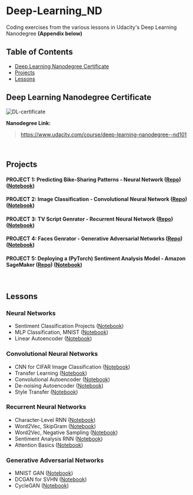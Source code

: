 # Deep-Learning_ND
Coding exercises from the various lessons in Udacity's Deep Learning Nanodegree <b>(Appendix below)</b>

## Table of Contents

* [Deep Learning Nanodegree Certificate](#Certificate)
* [Projects](#Projects)
* [Lessons](#Lessons)



## Deep Learning Nanodegree Certificate

![DL-certificate](https://user-images.githubusercontent.com/57719752/138567992-2fb43f62-346b-4150-a174-220e1a65351b.png)

 **Nanodegree Link:**
> https://www.udacity.com/course/deep-learning-nanodegree--nd101

<br>

## Projects
#### **PROJECT 1: Predicting Bike-Sharing Patterns - Neural Network** ([Repo](https://github.com/Adham-M/Deep-Learning_ND/tree/main/Neural%20Networks/%23%20Predicting%20Bike-Sharing%20Patterns%20-%20NN%20Project)) ([Notebook](https://github.com/Adham-M/Deep-Learning_ND/blob/main/Neural%20Networks/%23%20Predicting%20Bike-Sharing%20Patterns%20-%20NN%20Project/Predicting_bike_sharing_data.ipynb)) 
#### **PROJECT 2: Image Classification - Convolutional Neural Network** ([Repo](https://github.com/Adham-M/Deep-Learning_ND/blob/main/Convolutional%20Neural%20Networks/%23%20Landmark%20Classifier%20-%20CNN%20Project)) ([Notebook](https://github.com/Adham-M/Deep-Learning_ND/blob/main/Convolutional%20Neural%20Networks/%23%20Landmark%20Classifier%20-%20CNN%20Project/landmark.ipynb)) 
#### **PROJECT 3: TV Script Genrator - Recurrent Neural Network** ([Repo](https://github.com/Adham-M/Deep-Learning_ND/tree/main/Recurrent%20Neural%20Networks/%23%20TV%20Script%20Genrator%20-%20RNN%20Project)) ([Notebook](https://github.com/Adham-M/Deep-Learning_ND/blob/main/Recurrent%20Neural%20Networks/%23%20TV%20Script%20Genrator%20-%20RNN%20Project/dlnd_tv_script_generation.ipynb)) 
#### **PROJECT 4: Faces Genrator - Generative Adversarial Networks** ([Repo](https://github.com/Adham-M/Deep-Learning_ND/blob/main/Generative%20Adversarial%20Networks/%23%20Face%20Generation%20-%20GAN%20Project)) ([Notebook](https://github.com/Adham-M/Deep-Learning_ND/blob/main/Generative%20Adversarial%20Networks/%23%20Face%20Generation%20-%20GAN%20Project/dlnd_face_generation.ipynb)) 
#### **PROJECT 5: Deploying a (PyTorch) Sentiment Analysis Model - Amazon SageMaker** ([Repo](https://github.com/Adham-M/Deep-Learning_ND/tree/main/Deploying%20a%20Sentiment%20Analysis%20Model)) ([Notebook](https://github.com/Adham-M/Deep-Learning_ND/blob/main/Deploying%20a%20Sentiment%20Analysis%20Model/SageMaker%20Project.ipynb)) 

<br>

## Lessons

### Neural Networks
* Sentiment Classification Projects ([Notebook](https://github.com/Adham-M/Deep-Learning_ND/blob/main/Neural%20Networks/Sentiment%20Classification%20Projects/Sentiment_Classification_Projects.ipynb)) 
* MLP Classification, MNIST ([Notebook](https://github.com/Adham-M/Deep-Learning_ND/blob/main/Neural%20Networks/MLP%20Classification%2C%20MNIST/mnist_mlp_exercise.ipynb)) 
* Linear Autoencoder ([Notebook](https://github.com/Adham-M/Deep-Learning_ND/blob/main/Neural%20Networks/Linear%20Autoencoder/Simple_Autoencoder_Exercise.ipynb)) 

### Convolutional Neural Networks
* CNN for CIFAR Image Classification ([Notebook](https://github.com/Adham-M/Deep-Learning_ND/blob/main/Convolutional%20Neural%20Networks/CNN%20for%20CIFAR%20Image%20Classification/cifar10_cnn_exercise.ipynb))
* Transfer Learning ([Notebook](https://github.com/Adham-M/Deep-Learning_ND/blob/main/Convolutional%20Neural%20Networks/Transfer%20Learning%2C%20on%20Flowers/Transfer_Learning_Exercise.ipynb))
* Convolutional Autoencoder ([Notebook](https://github.com/Adham-M/Deep-Learning_ND/blob/main/Convolutional%20Neural%20Networks/Convolutional%20Autoencoder/Convolutional_Autoencoder_Exercise.ipynb))
* De-noising Autoencoder ([Notebook](https://github.com/Adham-M/Deep-Learning_ND/blob/main/Convolutional%20Neural%20Networks/De-noising%20Autoencoder/Denoising_Autoencoder_Exercise.ipynb))
* Style Transfer ([Notebook](https://github.com/Adham-M/Deep-Learning_ND/blob/main/Convolutional%20Neural%20Networks/Style%20Transfer/Style_Transfer_Exercise.ipynb))

### Recurrent Neural Networks
* Character-Level RNN ([Notebook](https://github.com/Adham-M/Deep-Learning_ND/blob/main/Recurrent%20Neural%20Networks/Character-Level%20RNN/Character_Level_RNN_Exercise.ipynb))
* Word2Vec, SkipGram ([Notebook](https://github.com/Adham-M/Deep-Learning_ND/blob/main/Recurrent%20Neural%20Networks/Word2Vec/Skip_Grams_Exercise.ipynb))
* Word2Vec, Negative Sampling ([Notebook](https://github.com/Adham-M/Deep-Learning_ND/blob/main/Recurrent%20Neural%20Networks/Word2Vec/Negative_Sampling_Exercise.ipynb))
* Sentiment Analysis RNN ([Notebook](https://github.com/Adham-M/Deep-Learning_ND/blob/main/Recurrent%20Neural%20Networks/Sentiment%20Analysis%20RNN/Sentiment_RNN_Exercise.ipynb))
* Attention Basics ([Notebook](https://github.com/Adham-M/Deep-Learning_ND/blob/main/Recurrent%20Neural%20Networks/Attention%20Basics/Attention%20Basics.ipynb))

### Generative Adversarial Networks
* MNIST GAN ([Notebook](https://github.com/Adham-M/Deep-Learning_ND/blob/main/Generative%20Adversarial%20Networks/MNIST%20GAN/MNIST_GAN_Exercise.ipynb))
* DCGAN for SVHN ([Notebook](https://github.com/Adham-M/Deep-Learning_ND/blob/main/Generative%20Adversarial%20Networks/DCGAN%2C%20for%20SVHN/DCGAN_Exercise.ipynb))
* CycleGAN ([Notebook](https://github.com/Adham-M/Deep-Learning_ND/blob/main/Generative%20Adversarial%20Networks/CycleGAN/CycleGAN_Exercise.ipynb))
